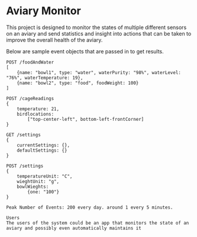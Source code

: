 # Aviary Monitor

This project is designed to monitor the states of multiple different sensors on an aviary and send statistics
and insight into actions that can be taken to improve the overall health of the aviary.

Below are sample event objects that are passed in to get results.

```
POST /foodAndWater   
[
    {name: "bowl1", type: "water", waterPurity: "98%", waterLevel: "76%", waterTemperature: 19}, 
    {name: "bowl2", type: "food", foodWeight: 100}
]

POST /cageReadings  
{
    temperature: 21, 
    birdlocations: 
        ["top-center-left", bottom-left-frontCorner]
}

GET /settings  
{
    currentSettings: {}, 
    defaultSettings: {}
}  

POST /settings  
{
    temperatureUnit: "C", 
    wieghtUnit: "g", 
    bowlWieghts: 
        {one: "100"}
}

Peak Number of Events: 200 every day. around 1 every 5 minutes.

Users
The users of the system could be an app that monitors the state of an aviary and possibly even automatically maintains it